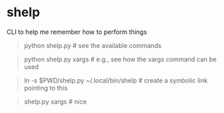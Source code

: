 # shelp

CLI to help me remember how to perform things

> python shelp.py # see the available commands

> python shelp.py xargs # e.g., see how the xargs command can be used

> ln -s $PWD/shelp.py ~/.local/bin/shelp # create a symbolic link pointing to this 

> shelp.py xargs # nice





